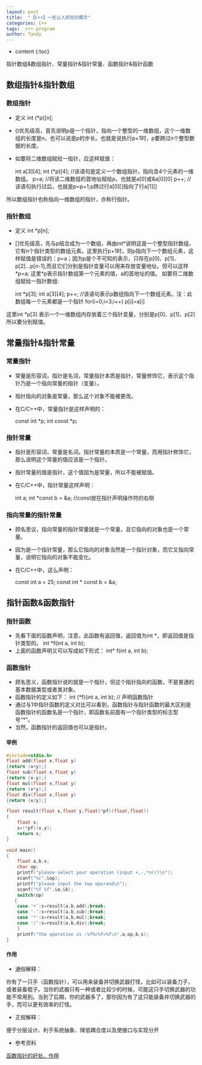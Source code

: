 ```yaml
---
layout: post
title:  "【C++】一些让人抓狂的概念"
categories: C++
tags:  c++ program
author: Tandy
---
```


* content
{:toc}

指针数组&数组指针、常量指针&指针常量、函数指针&指针函数




## 数组指针&指针数组

### 数组指针

- 定义 int (*p)[n];

- ()优先级高，首先说明p是一个指针，指向一个整型的一维数组，这个一维数组的长度是n，也可以说是p的步长。也就是说执行p+1时，p要跨过n个整型数据的长度。

- 如要将二维数组赋给一指针，应这样赋值：

	int a[3][4];
	int (*p)[4]; //该语句是定义一个数组指针，指向含4个元素的一维数组。
	p=a;        //将该二维数组的首地址赋给p，也就是a[0]或&a[0][0]
	p++;       //该语句执行过后，也就是p=p+1;p跨过行a[0][]指向了行a[1][]

所以数组指针也称指向一维数组的指针，亦称行指针。

### 指针数组

- 定义 int *p[n];

- []优先级高，先与p结合成为一个数组，再由int\*说明这是一个整型指针数组，它有n个指针类型的数组元素。这里执行p+1时，则p指向下一个数组元素，这样赋值是错误的：p=a；因为p是个不可知的表示，只存在p[0]、p[1]、p[2]...p[n-1],而且它们分别是指针变量可以用来存放变量地址。但可以这样 \*p=a; 这里\*p表示指针数组第一个元素的值，a的首地址的值。
如要将二维数组赋给一指针数组:

	int *p[3];
	int a[3][4];
	p++; //该语句表示p数组指向下一个数组元素。注：此数组每一个元素都是一个指针
	for(i=0;i<3;i++)
		p[i]=a[i]

这里int *p[3] 表示一个一维数组内存放着三个指针变量，分别是p[0]、p[1]、p[2]
所以要分别赋值。

## 常量指针&指针常量

### 常量指针

- 常量是形容词，指针是名词，常量指针本质是指针，常量修饰它，表示这个指针乃是一个指向常量的指针（变量）。

- 指针指向的对象是常量，那么这个对象不能被更改。

- 在C/C++中，常量指针是这样声明的：

    const int *p;
    int const *p;

### 指针常量

- 指针是形容词，常量是名词。指针常量的本质是一个常量，而用指针修饰它，那么说明这个常量的值应该是一个指针。

- 指针常量的值是指针，这个值因为是常量，所以不能被赋值。

- 在C/C++中，指针常量这样声明：

	int a;
	int *const b = &a; //const放在指针声明操作符的右侧

### 指向常量的指针常量

- 顾名思议，指向常量的指针常量就是一个常量，且它指向的对象也是一个常量。

- 因为是一个指针常量，那么它指向的对象当然是一个指针对象，而它又指向常量，说明它指向的对象不能变化。

- 在C/C++中，这么声明：

    const int a = 25;
    const int * const b = &a;

## 指针函数&函数指针

### 指针函数

- 先看下面的函数声明，注意，此函数有返回值，返回值为int *，即返回值是指针类型的。
	int *f(int a, int b);  
- 上面的函数声明又可以写成如下形式：
	int* f(int a, int b);

### 函数指针

- 顾名思义，函数指针说的就是一个指针，但这个指针指向的函数，不是普通的基本数据类型或者类对象。
- 函数指针的定义如下：
	int (*f)(int a, int b); // 声明函数指针  
- 通过与1中指针函数的定义对比可以看到，函数指针与指针函数的最大区别是函数指针的函数名是一个指针，即函数名前面有一个指针类型的标志型号“*”。
- 当然，函数指针的返回值也可以是指针。

#### 举例

```c++
#include<stdio.h>
float add(float x,float y)
{return (x+y);}
float sub(float x,float y)
{return (x-y);}
float mul(float x,float y)
{return (x*y);}
float div(float x,float y)
{return (x/y);}

float result(float x,float y,float(*pf)(float,float))
{
    float s;
    s=(*pf)(x,y);
    return s;
}

void main()
{
    float a,b,s;
    char op;
    printf("please select your operation (input +,-,*or/)\n");
    scanf("%c",&op);
    printf("please input the two operand\n");
    scanf("%f %f",&a,&b);
    switch(op)
   {
    case '+':s=result(a,b,add);break;
    case '-':s=result(a,b,sub);break;
    case '*':s=result(a,b,mul);break;
    case '/':s=result(a,b,div);break;
    }
    printf("the operation is :%f%c%f=%f\n",a,op,b,s);
}
```

#### 作用

- 通俗解释：

你有了一只手（函数指针），可以用来装备并切换武器打怪，比如可以装备刀子，或者装备棍子。当你的武器只有一种或者比较少的时候，可能这只手切换武器的功能不常用到。当到了后期，你的武器多了，那你因为有了这只能装备并切换武器的手，而可以更有效率的打怪。

- 正规解释：

便于分层设计、利于系统抽象、降低耦合度以及使接口与实现分开

- 参考资料 

[函数指针的好处、作用](http://blog.csdn.net/wujiangguizhen/article/details/17153495)